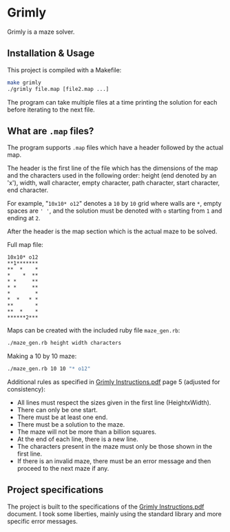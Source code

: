 # Grimly

Grimly is a maze solver.

## Installation & Usage

This project is compiled with a Makefile:
```bash
make grimly
./grimly file.map [file2.map ...]
```
The program can take multiple files at a time printing the solution for each before iterating to the next file.

## What are `.map` files?

The program supports `.map` files which have a header followed by the actual map.

The header is the first line of the file which has the dimensions of the map and the characters used in the following order: height (end denoted by an 'x'), width, wall character, empty character, path character, start character, end character.

For example, "`10x10* o12`" denotes a `10` by `10` grid where walls are `*`, empty spaces are `' '`, and the solution must be denoted with `o` starting from `1` and ending at `2`.

After the header is the map section which is the actual maze to be solved.

Full map file:
```
10x10* o12
**1*******
**  *    *
*    *  **
* *     **
* *     **
*        *
*  *   * *
**       *
**  *    *
******2***

```

Maps can be created with the included ruby file `maze_gen.rb`:
```bash
./maze_gen.rb height width characters
```
Making a 10 by 10 maze:
```bash
./maze_gen.rb 10 10 "* o12"
```

Additional rules as specified in [Grimly Instructions.pdf](https://github.com/rsilva42/grimly/blob/master/Grimly%20Instructions.pdf) page 5 (adjusted for consistency):

* All lines must respect the sizes given in the first line (HeightxWidth).
* There can only be one start.
* There must be at least one end.
* There must be a solution to the maze.
* The maze will not be more than a billion squares.
* At the end of each line, there is a new line.
* The characters present in the maze must only be those shown in the first line.
* If there is an invalid maze, there must be an error message and then proceed to the next maze if any.


## Project specifications
The project is built to the specifications of the [Grimly Instructions.pdf](https://github.com/rsilva42/grimly/blob/master/Grimly%20Instructions.pdf) document. I took some liberties, mainly using the standard library and more specific error messages.
